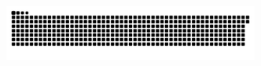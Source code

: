 ![Snake animation](https://github.com/eric-kreis/eric-kreis/blob/output/github-contribution-grid-snake.svg)
